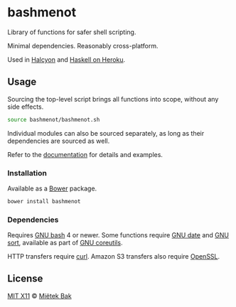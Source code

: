 bashmenot
=========

Library of functions for safer shell scripting.

Minimal dependencies.  Reasonably cross-platform.

Used in [Halcyon](http://halcyon.sh/) and [Haskell on Heroku](http://haskellonheroku.com/).


Usage
-----

Sourcing the top-level script brings all functions into scope, without any side effects.

```sh
source bashmenot/bashmenot.sh
```

Individual modules can also be sourced separately, as long as their dependencies are sourced as well.

Refer to the [documentation](http://halcyon.sh/docs/library-reference/) for details and examples.


### Installation

Available as a [Bower](http://bower.io/) package.

```sh
bower install bashmenot
```


### Dependencies

Requires [GNU bash](http://gnu.org/software/bash/) 4 or newer.  Some functions require [GNU date](https://www.gnu.org/software/coreutils/manual/html_node/date-invocation.html) and [GNU sort](https://www.gnu.org/software/coreutils/manual/html_node/sort-invocation.html), available as part of [GNU coreutils](https://www.gnu.org/software/coreutils/).

HTTP transfers require [curl](http://curl.haxx.se/).  Amazon S3 transfers also require [OpenSSL](https://www.openssl.org/).


License
-------

[MIT X11](https://github.com/mietek/license/blob/master/LICENSE.md) © [Miëtek Bak](http://mietek.io/)
